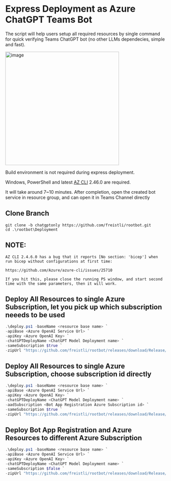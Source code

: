 # Express Deployment as Azure ChatGPT Teams Bot

The script will help users setup all required resources by single command for quick verifying Teams ChatGPT bot (no other LLMs dependecies, simple and fast). 

<img width="357" alt="image" src="https://user-images.githubusercontent.com/8623897/227429491-1472099a-1006-40ea-b216-21b00331047f.png">

Build environment is not required during express deployment. 

Windows, PowerShell and latest [AZ CLI](https://learn.microsoft.com/en-us/cli/azure/install-azure-cli) 2.46.0 are required.

It will take around 7~10 minutes. After completion, open the created bot service in resource group, and can open it in Teams Channel directly

## Clone Branch

```
git clone -b chatgptonly https://github.com/freistli/rootbot.git
cd .\rootbot\Deployment
```

## NOTE:

```
AZ CLI 2.4.6.0 has a bug that it reports [No section: 'bicep'] when run bicep without configurations at first time: 

https://github.com/Azure/azure-cli/issues/25710

If you hit this, please close the running PS window, and start second time with the same parameters, then it will work.
```

## Deploy All Resources to single Azure Subscription, let you pick up which subscription neeeds to be used 

```powershell
.\deploy.ps1 -baseName <resource base name> `
-apiBase <Azure OpenAI Service Url> `
-apiKey <Azure OpenAI Key> `
-chatGPTDeployName <ChatGPT Model Deployment name> `
-sameSubscription $true `
-zipUrl "https://github.com/freistli/rootbot/releases/download/Release/code_20230323-144829.zip"
```

## Deploy All Resources to single Azure Subscription, choose subscription id directly

```powershell
.\deploy.ps1 -baseName <resource base name> `
-apiBase <Azure OpenAI Service Url> `
-apiKey <Azure OpenAI Key> `
-chatGPTDeployName <ChatGPT Model Deployment name> `
-aadSubscription <Bot App Registration Azure Subscription id> `
-sameSubscription $true `
-zipUrl "https://github.com/freistli/rootbot/releases/download/Release/code_20230323-144829.zip"
```

## Deploy Bot App Registration and Azure Resources to different Azure Subscription

```powershell
.\deploy.ps1 -baseName <resource base name> `
-apiBase <Azure OpenAI Service Url> `
-apiKey <Azure OpenAI Key> `
-chatGPTDeployName <ChatGPT Model Deployment name> `
-sameSubscription $false `
-zipUrl "https://github.com/freistli/rootbot/releases/download/Release/code_20230323-144829.zip"
```
